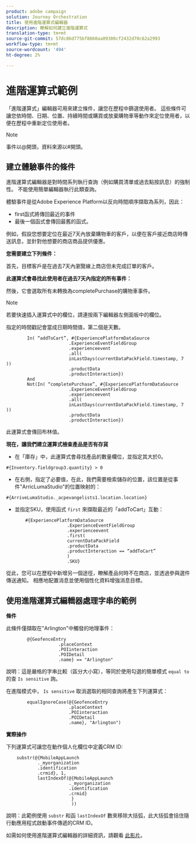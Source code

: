 ```yaml
---
product: adobe campaign
solution: Journey Orchestration
title: 使用進階運算式編輯器
description: 瞭解如何建立進階運算式
translation-type: tm+mt
source-git-commit: 57dc86d775bf8860aa09300cf2432d70c62a2993
workflow-type: tm+mt
source-wordcount: '494'
ht-degree: 2%

---
```



# 進階運算式範例

「進階運算式」編輯器可用來建立條件，讓您在歷程中篩選使用者。 這些條件可讓您依時間、日期、位置、持續時間或購買或放棄購物車等動作來定位使用者，以便在歷程中重新定位使用者。

>[!NOTE]
>
>事件以@開頭，資料來源以#開頭。

## 建立體驗事件的條件

進階運算式編輯器是對時間系列執行查詢（例如購買清單或過去點按訊息）的強制性。 不能使用簡單編輯器執行此類查詢。

體驗事件是從Adobe Experience Platform以反向時間順序擷取為系列，因此：

* first函式將傳回最近的事件
* 最後一個函式會傳回最舊的函式。

例如，假設您想要定位在最近7天內放棄購物車的客戶，以便在客戶接近商店時傳送訊息，並針對他想要的商店商品提供優惠。

**您需要建立下列條件：**

首先，目標客戶是在過去7天內瀏覽線上商店但未完成訂單的客戶。

<!--**This expression looks for a specified value in a string value:**

`In (“addToCart”, #{field reference from experience event})`-->

**此運算式會尋找此使用者在過去7天內指定的所有事件：**

然後，它會選取所有未轉換為completePurchase的購物車事件。

>[!NOTE]
>
>若要快速插入運算式中的欄位，請連按兩下編輯器左側面板中的欄位。

指定的時間戳記會當成日期時間值，第二個是天數。

```
        In( “addToCart”, #{ExperiencePlatformDataSource
                        .ExperienceEventFieldGroup
                        .experienceevent
                        .all(
                        inLastDays(currentDataPackField.timestamp, 7 ))
                        .productData
                        .productInteraction})
        And
        Not(In( “completePurchase”, #{ExperiencePlatformDataSource
                        .ExperienceEventFieldGroup
                        .experienceevent
                        .all(
                        inLastDays(currentDataPackField.timestamp, 7 ))
                        .productData
                        .productInteraction})
```

此運算式會傳回布林值。

**現在，讓我們建立運算式檢查產品是否有存貨**

* 在「庫存」中，此運算式會尋找產品的數量欄位，並指定其大於0。

`#{Inventory.fieldgroup3.quantity} > 0`

* 在右側，指定了必要值，在此，我們需要檢索儲存的位置，該位置是從事件&quot;ArricLumaStudio&quot;的位置映射的：

`#{ArriveLumaStudio._acpevangelists1.location.location}`

* 並指定SKU，使用函式 `first` 來擷取最近的「addToCart」互動：

   ```
       #{ExperiencePlatformDataSource
                       .ExperienceEventFieldGroup
                       .experienceevent
                       .first(
                       currentDataPackField
                       .productData
                       .productInteraction == “addToCart”
                       )
                       .SKU}
   ```

從此，您可以在歷程中新增另一個途徑，瞭解產品何時不在商店，並透過參與選件傳送通知。 相應地配置消息並使用個性化資料增強消息目標。

## 使用進階運算式編輯器處理字串的範例

**條件**

此條件僅擷取在&quot;Arlington&quot;中觸發的地理事件：

```
        @{GeofenceEntry
                    .placeContext
                    .POIinteraction
                    .POIDetail
                    .name} == "Arlington"
```

說明：這是嚴格的字串比較（區分大小寫），等同於使用勾選的簡單模式 `equal to` 的查 `Is sensitive` 詢。

在進階模式中， `Is sensitive` 取消選取的相同查詢將產生下列運算式：

```
        equalIgnoreCase(@{GeofenceEntry
                        .placeContext
                        .POIinteraction
                        .POIDetail
                        .name}, "Arlington")
```

**實際操作**

下列運算式可讓您在動作個人化欄位中定義CRM ID:

```
    substr(@{MobileAppLaunch
            ._myorganization
            .identification
            .crmid}, 1, 
            lastIndexOf(@{MobileAppLaunch
                        ._myorganization
                        .identification
                        .crmid}
                         }
                         ))
```

說明：此範例使用 `substr` 和函 `lastIndexOf` 數來移除大括弧，此大括弧會括住隨行動應用程式啟動事件傳遞的CRM ID。

如需如何使用進階運算式編輯器的詳細資訊，請觀看 [此影片](https://docs.adobe.com/content/help/en/platform-learn/tutorials/journey-orchestration/create-a-journey.html)。
